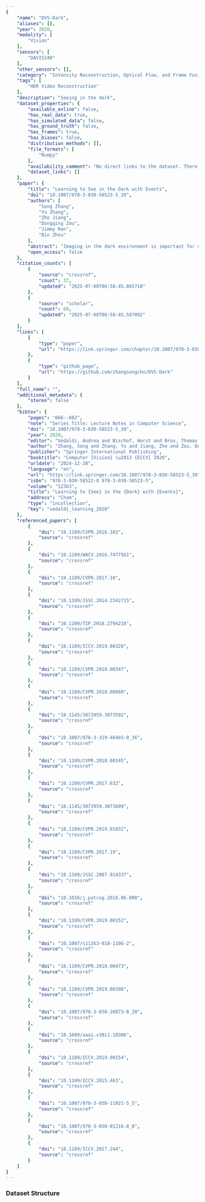 ```yaml
---
{
    "name": "DVS-Dark",
    "aliases": [],
    "year": 2020,
    "modality": [
        "Vision"
    ],
    "sensors": [
        "DAVIS240"
    ],
    "other_sensors": [],
    "category": "Intensity Reconstruction, Optical Flow, and Frame Fusion",
    "tags": [
        "HDR Video Reconstruction"
    ],
    "description": "Seeing in the dark",
    "dataset_properties": {
        "available_online": false,
        "has_real_data": true,
        "has_simulated_data": false,
        "has_ground_truth": false,
        "has_frames": true,
        "has_biases": false,
        "distribution_methods": [],
        "file_formats": [
            "Numpy"
        ],
        "availability_comment": "No direct links to the dataset. There is some example files in the Github repository. Note that the files are on the master branch, not the default main branch.",
        "dataset_links": []
    },
    "paper": {
        "title": "Learning to See in the Dark with Events",
        "doi": "10.1007/978-3-030-58523-5_39",
        "authors": [
            "Song Zhang",
            "Yu Zhang",
            "Zhe Jiang",
            "Dongqing Zou",
            "Jimmy Ren",
            "Bin Zhou"
        ],
        "abstract": "Imaging in the dark environment is important for many real-world applications like video surveillance. Recently, the development of Event Cameras raises promising directions in solving this task thanks to its High Dynamic Range (HDR) and low requirement of computational sources. However, such cameras record sparse, asynchronous intensity changes of the scene (called events), instead of canonical images. In this paper, we propose learning to see in the dark by translating HDR events in low light to canonical sharp images as if captured in day light. Since it is extremely challenging to collect paired event-image training data, a novel unsupervised domain adaptation network is proposed that explicitly separates domain-invariant features (e.g. scene structures) from the domain-specific ones (e.g. detailed textures) to ease representation learning. A detail enhancing branch is proposed to reconstruct day light-specific features from the domain-invariant representations in a residual manner, regularized by a ranking loss. To evaluate the proposed approach, a novel large-scale dataset is captured with a DAVIS240C camera with both day/low light events and intensity images. Experiments on this dataset show that the proposed domain adaptation approach achieves superior performance than various state-of-the-art architectures.",
        "open_access": false
    },
    "citation_counts": [
        {
            "source": "crossref",
            "count": 37,
            "updated": "2025-07-08T06:58:45.865710"
        },
        {
            "source": "scholar",
            "count": 69,
            "updated": "2025-07-08T06:58:45.587092"
        }
    ],
    "links": [
        {
            "type": "paper",
            "url": "https://link.springer.com/chapter/10.1007/978-3-030-58523-5_39"
        },
        {
            "type": "github_page",
            "url": "https://github.com/zhangsongchn/DVS-Dark"
        }
    ],
    "full_name": "",
    "additional_metadata": {
        "stereo": false
    },
    "bibtex": {
        "pages": "666--682",
        "note": "Series Title: Lecture Notes in Computer Science",
        "doi": "10.1007/978-3-030-58523-5_39",
        "year": 2020,
        "editor": "Vedaldi, Andrea and Bischof, Horst and Brox, Thomas and Frahm, Jan-Michael",
        "author": "Zhang, Song and Zhang, Yu and Jiang, Zhe and Zou, Dongqing and Ren, Jimmy and Zhou, Bin",
        "publisher": "Springer International Publishing",
        "booktitle": "Computer {Vision} \u2013 {ECCV} 2020",
        "urldate": "2024-12-20",
        "language": "en",
        "url": "https://link.springer.com/10.1007/978-3-030-58523-5_39",
        "isbn": "978-3-030-58522-8 978-3-030-58523-5",
        "volume": "12363",
        "title": "Learning to {See} in the {Dark} with {Events}",
        "address": "Cham",
        "type": "incollection",
        "key": "vedaldi_learning_2020"
    },
    "referenced_papers": [
        {
            "doi": "10.1109/CVPR.2016.102",
            "source": "crossref"
        },
        {
            "doi": "10.1109/WACV.2016.7477561",
            "source": "crossref"
        },
        {
            "doi": "10.1109/CVPR.2017.18",
            "source": "crossref"
        },
        {
            "doi": "10.1109/JSSC.2014.2342715",
            "source": "crossref"
        },
        {
            "doi": "10.1109/TIP.2018.2794218",
            "source": "crossref"
        },
        {
            "doi": "10.1109/ICCV.2019.00328",
            "source": "crossref"
        },
        {
            "doi": "10.1109/CVPR.2018.00347",
            "source": "crossref"
        },
        {
            "doi": "10.1109/CVPR.2018.00660",
            "source": "crossref"
        },
        {
            "doi": "10.1145/3072959.3073592",
            "source": "crossref"
        },
        {
            "doi": "10.1007/978-3-319-46493-0_36",
            "source": "crossref"
        },
        {
            "doi": "10.1109/CVPR.2018.00145",
            "source": "crossref"
        },
        {
            "doi": "10.1109/CVPR.2017.632",
            "source": "crossref"
        },
        {
            "doi": "10.1145/3072959.3073609",
            "source": "crossref"
        },
        {
            "doi": "10.1109/CVPR.2019.01032",
            "source": "crossref"
        },
        {
            "doi": "10.1109/CVPR.2017.19",
            "source": "crossref"
        },
        {
            "doi": "10.1109/JSSC.2007.914337",
            "source": "crossref"
        },
        {
            "doi": "10.1016/j.patcog.2016.06.008",
            "source": "crossref"
        },
        {
            "doi": "10.1109/CVPR.2019.00152",
            "source": "crossref"
        },
        {
            "doi": "10.1007/s11263-018-1106-2",
            "source": "crossref"
        },
        {
            "doi": "10.1109/CVPR.2018.00473",
            "source": "crossref"
        },
        {
            "doi": "10.1109/CVPR.2019.00398",
            "source": "crossref"
        },
        {
            "doi": "10.1007/978-3-030-20873-8_20",
            "source": "crossref"
        },
        {
            "doi": "10.1609/aaai.v30i1.10306",
            "source": "crossref"
        },
        {
            "doi": "10.1109/ICCV.2019.00154",
            "source": "crossref"
        },
        {
            "doi": "10.1109/ICCV.2015.463",
            "source": "crossref"
        },
        {
            "doi": "10.1007/978-3-030-11021-5_5",
            "source": "crossref"
        },
        {
            "doi": "10.1007/978-3-030-01216-8_8",
            "source": "crossref"
        },
        {
            "doi": "10.1109/ICCV.2017.244",
            "source": "crossref"
        }
    ]
}
---
```


### Dataset Structure
